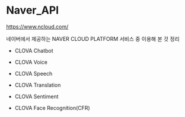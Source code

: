# Naver_API

https://www.ncloud.com/



네이버에서 제공하는 NAVER CLOUD PLATFORM 서비스 중 이용해 본 것 정리

- CLOVA Chatbot
- CLOVA Voice
- CLOVA Speech

- CLOVA Translation
- CLOVA Sentiment
-  CLOVA Face Recognition(CFR)